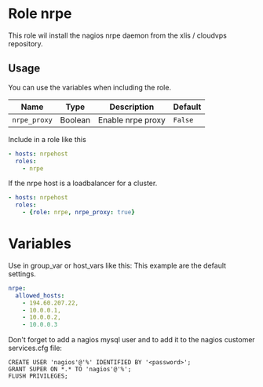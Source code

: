 # Role nrpe

This role wil install the nagios nrpe daemon from the xlis / cloudvps
repository.

## Usage

You can use the variables when including the role.

|Name|Type|Description|Default|
|----|----|-----------|-------|
`nrpe_proxy`|Boolean|Enable nrpe proxy|`False`

Include in a role like this

```yaml
- hosts: nrpehost
  roles: 
    - nrpe
````

If the nrpe host is a loadbalancer for a cluster.

```yaml
- hosts: nrpehost
  roles: 
    - {role: nrpe, nrpe_proxy: true}
```

# Variables

Use in group_var or host_vars like this:
This example are the default settings.

```yaml
nrpe:
  allowed_hosts:
    - 194.60.207.22,
    - 10.0.0.1,
    - 10.0.0.2,
    - 10.0.0.3
```

Don't forget to add a nagios mysql user and to add it to the nagios customer services.cfg file:
```
CREATE USER 'nagios'@'%' IDENTIFIED BY '<password>';
GRANT SUPER ON *.* TO 'nagios'@'%';
FLUSH PRIVILEGES;
```
